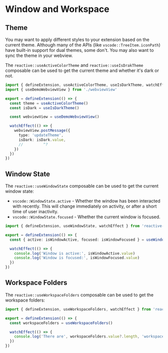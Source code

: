 # Window and Workspace

## Theme

You may want to apply different styles to your extension based on the current theme. Although many of the APIs (like `vscode::TreeItem.iconPath`) have built-in support for dual themes, some don't. You may also want to sync the theme in your webview.

The `reactive::useActiveColorTheme` and `reactive::useIsDrakTheme` composable can be used to get the current theme and whether it's dark or not.

```ts
import { defineExtension, useActiveColorTheme, useIsDarkTheme, watchEffect } from 'reactive-vscode'
import { useDemoWebviewView } from './webviewView'

export = defineExtension(() => {
  const theme = useActiveColorTheme()
  const isDark = useIsDarkTheme()

  const webviewView = useDemoWebviewView()

  watchEffect(() => {
    webviewView.postMessage({
      type: 'updateTheme',
      isDark: isDark.value,
      //         ^?
    })
  })
})
```

## Window State

The `reactive::useWindowState` composable can be used to get the current window state:

- `vscode::WindowState.active` - Whether the window has been interacted with recently. This will change immediately on activity, or after a short time of user inactivity.
- `vscode::WindowState.focused` - Whether the current window is focused.

```ts
import { defineExtension, useWindowState, watchEffect } from 'reactive-vscode'

export = defineExtension(() => {
  const { active: isWindowActive, focused: isWindowFocused } = useWindowState()

  watchEffect(() => {
    console.log('Window is active:', isWindowActive.value)
    console.log('Window is focused:', isWindowFocused.value)
  })
})
```

## Workspace Folders

The `reactive::useWorkspaceFolders` composable can be used to get the workspace folders:

```ts
import { defineExtension, useWorkspaceFolders, watchEffect } from 'reactive-vscode'

export = defineExtension(() => {
  const workspaceFolders = useWorkspaceFolders()

  watchEffect(() => {
    console.log('There are', workspaceFolders.value?.length, 'workspace folders')
  })
})
```
